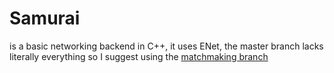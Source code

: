 # Samurai
is a basic networking backend in C++, it uses ENet, the master branch lacks literally everything so I suggest using the [matchmaking branch](https://github.com/ji8sw/Samurai/tree/matchmaking)
